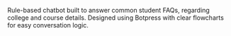 Rule-based chatbot built to answer common student FAQs, regarding college and course details.
Designed using Botpress with clear flowcharts for easy conversation logic.
